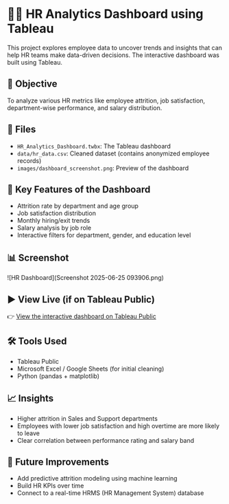 # 🧑‍💼 HR Analytics Dashboard using Tableau

This project explores employee data to uncover trends and insights that can help HR teams make data-driven decisions. The interactive dashboard was built using Tableau.

## 📌 Objective
To analyze various HR metrics like employee attrition, job satisfaction, department-wise performance, and salary distribution.

## 📁 Files
- `HR_Analytics_Dashboard.twbx`: The Tableau dashboard
- `data/hr_data.csv`: Cleaned dataset (contains anonymized employee records)
- `images/dashboard_screenshot.png`: Preview of the dashboard

## 🎯 Key Features of the Dashboard
- Attrition rate by department and age group
- Job satisfaction distribution
- Monthly hiring/exit trends
- Salary analysis by job role
- Interactive filters for department, gender, and education level

## 📊 Screenshot
![HR Dashboard](Screenshot 2025-06-25 093906.png)

## ▶️ View Live (if on Tableau Public)
👉 [View the interactive dashboard on Tableau Public](https://public.tableau.com/views/HRANALYTICSDASHBOARDBYOmKapkoti/HRAnalyticsDashboard?:language=en-US&:sid=&:redirect=auth&:display_count=n&:origin=viz_share_link)

## 🛠 Tools Used
- Tableau Public
- Microsoft Excel / Google Sheets (for initial cleaning)
- Python (pandas + matplotlib)

## 📈 Insights
- Higher attrition in Sales and Support departments
- Employees with lower job satisfaction and high overtime are more likely to leave
- Clear correlation between performance rating and salary band

## 🚀 Future Improvements
- Add predictive attrition modeling using machine learning
- Build HR KPIs over time
- Connect to a real-time HRMS (HR Management System) database

